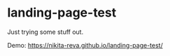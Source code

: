 # landing-page-test
Just trying some stuff out.

Demo:
https://nikita-reva.github.io/landing-page-test/
